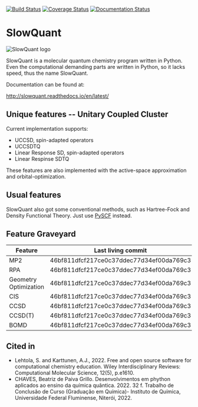 [![Build Status](https://travis-ci.com/erikkjellgren/SlowQuant.svg?branch=master)](https://travis-ci.com/erikkjellgren/SlowQuant)
[![Coverage Status](https://coveralls.io/repos/github/erikkjellgren/SlowQuant/badge.svg?branch=master)](https://coveralls.io/github/erikkjellgren/SlowQuant?branch=master)
[![Documentation Status](https://readthedocs.org/projects/slowquant/badge/?version=latest)](http://slowquant.readthedocs.io/en/latest/?badge=latest)

# SlowQuant

![SlowQuant logo](https://cloud.githubusercontent.com/assets/11976167/26658726/5e125b02-466c-11e7-8790-8412789fc9fb.jpg)

SlowQuant is a molecular quantum chemistry program written in Python.
Even the computational demanding parts are written in Python, so it lacks speed, thus the name SlowQuant.

Documentation can be found at:

http://slowquant.readthedocs.io/en/latest/

## Unique features -- Unitary Coupled Cluster

Current implementation supports:

- UCCSD, spin-adapted operators
- UCCSDTQ
- Linear Response SD, spin-adapted operators
- Linear Respinse SDTQ

These features are also implemented with the active-space approximation and orbital-optimization.

## Usual features

SlowQuant also got some conventional methods, such as Hartree-Fock and Density Functional Theory.
Just use [PySCF](https://github.com/pyscf/pyscf) instead.

## Feature Graveyard

| Feature               | Last living commit                       |
|-----------------------|------------------------------------------|
| MP2                   | 46bf811dfcf217ce0c37ddec77d34ef00da769c3 |
| RPA                   | 46bf811dfcf217ce0c37ddec77d34ef00da769c3 |
| Geometry Optimization | 46bf811dfcf217ce0c37ddec77d34ef00da769c3 |
| CIS                   | 46bf811dfcf217ce0c37ddec77d34ef00da769c3 |
| CCSD                  | 46bf811dfcf217ce0c37ddec77d34ef00da769c3 |
| CCSD(T)               | 46bf811dfcf217ce0c37ddec77d34ef00da769c3 |
| BOMD                  | 46bf811dfcf217ce0c37ddec77d34ef00da769c3 |

## Cited in

- Lehtola, S. and Karttunen, A.J., 2022. Free and open source software for computational chemistry education. Wiley Interdisciplinary Reviews: Computational Molecular Science, 12(5), p.e1610.
- CHAVES, Beatriz de Paiva Grillo. Desenvolvimentos em phython aplicados ao ensino da química quântica. 2022. 32 f. Trabalho de Conclusão de Curso (Graduação em Química)- Instituto de Química, Universidade Federal Fluminense, Niterói, 2022.
